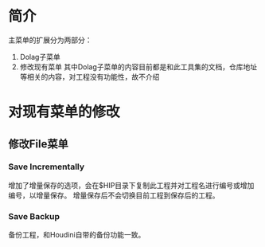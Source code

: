 # 简介
主菜单的扩展分为两部分：
1. Dolag子菜单
2. 修改现有菜单
其中Dolag子菜单的内容目前都是和此工具集的文档，仓库地址等相关的内容，对工程没有功能性，故不介绍

# 对现有菜单的修改
## 修改File菜单
### Save Incrementally
增加了增量保存的选项，会在$HIP目录下复制此工程并对工程名进行编号或增加编号，以增量保存。
增量保存后不会切换目前工程到保存后的工程。

### Save Backup
备份工程，和Houdini自带的备份功能一致。